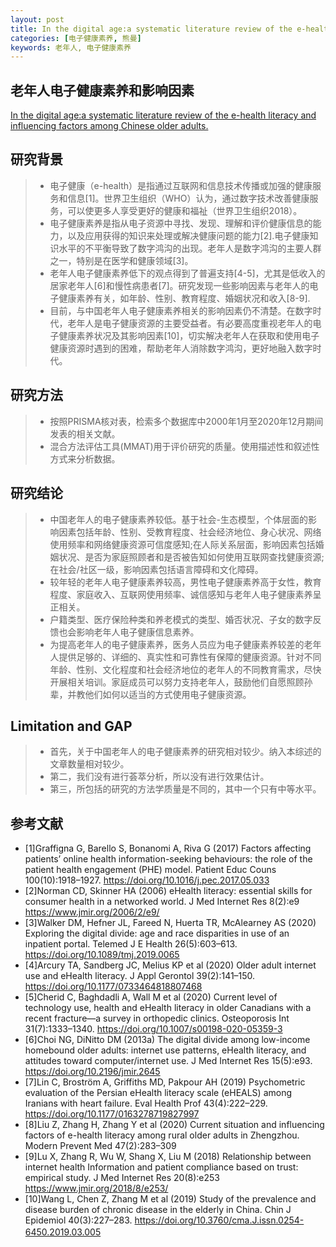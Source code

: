 ```yaml
---
layout: post
title: In the digital age:a systematic literature review of the e-health literacy and influencing factors among Chinese older adults.
categories: [电子健康素养, 熊曼]
keywords: 老年人, 电子健康素养
---
```



## 老年人电子健康素养和影响因素

[ In the digital age:a systematic literature review of the e-health literacy and influencing factors among Chinese older adults.](https://link.springer.com/article/10.1007%2Fs10389-021-01604-z)

## 研究背景

>* 电子健康（e-health）是指通过互联网和信息技术传播或加强的健康服务和信息[1]。世界卫生组织（WHO）认为，通过数字技术改善健康服务，可以使更多人享受更好的健康和福祉（世界卫生组织2018）。
>* 电子健康素养是指从电子资源中寻找、发现、理解和评价健康信息的能力，以及应用获得的知识来处理或解决健康问题的能力[2].电子健康知识水平的不平衡导致了数字鸿沟的出现。老年人是数字鸿沟的主要人群之一，特别是在医学和健康领域[3]。
>* 老年人电子健康素养低下的观点得到了普遍支持[4-5]，尤其是低收入的居家老年人[6]和慢性病患者[7]。研究发现一些影响因素与老年人的电子健康素养有关，如年龄、性别、教育程度、婚姻状况和收入[8-9].
>* 目前，与中国老年人电子健康素养相关的影响因素仍不清楚。在数字时代，老年人是电子健康资源的主要受益者。有必要高度重视老年人的电子健康素养状况及其影响因素[10]，切实解决老年人在获取和使用电子健康资源时遇到的困难，帮助老年人消除数字鸿沟，更好地融入数字时代。

## 研究方法
>* 按照PRISMA核对表，检索多个数据库中2000年1月至2020年12月期间发表的相关文献。
>* 混合方法评估工具(MMAT)用于评价研究的质量。使用描述性和叙述性方式来分析数据。

## 研究结论
>* 中国老年人的电子健康素养较低。基于社会-生态模型，个体层面的影响因素包括年龄、性别、受教育程度、社会经济地位、身心状况、网络使用频率和网络健康资源可信度感知;在人际关系层面，影响因素包括婚姻状况、是否为家庭照顾者和是否被告知如何使用互联网查找健康资源;在社会/社区一级，影响因素包括语言障碍和文化障碍。
>* 较年轻的老年人电子健康素养较高，男性电子健康素养高于女性，教育程度、家庭收入、互联网使用频率、诚信感知与老年人电子健康素养呈正相关。
>* 户籍类型、医疗保险种类和养老模式的类型、婚否状况、子女的数字反馈也会影响老年人电子健康信息素养。
>* 为提高老年人的电子健康素养，医务人员应为电子健康素养较差的老年人提供足够的、详细的、真实性和可靠性有保障的健康资源。针对不同年龄、性别、文化程度和社会经济地位的老年人的不同教育需求，尽快开展相关培训。家庭成员可以努力支持老年人，鼓励他们自愿照顾孙辈，并教他们如何以适当的方式使用电子健康资源。

## Limitation and GAP
>* 首先，关于中国老年人的电子健康素养的研究相对较少。纳入本综述的文章数量相对较少。
>* 第二，我们没有进行荟萃分析，所以没有进行效果估计。
>* 第三，所包括的研究的方法学质量是不同的，其中一个只有中等水平。

## 参考文献

* [1]Graffigna G, Barello S, Bonanomi A, Riva G (2017) Factors affecting patients’ online health information-seeking behaviours: the role of the patient health engagement (PHE) model. Patient Educ Couns 100(10):1918–1927. https://doi.org/10.1016/j.pec.2017.05.033
* [2]Norman CD, Skinner HA (2006) eHealth literacy: essential skills for consumer health in a networked world. J Med Internet Res 8(2):e9 https://www.jmir.org/2006/2/e9/
* [3]Walker DM, Hefner JL, Fareed N, Huerta TR, McAlearney AS (2020) Exploring the digital divide: age and race disparities in use of an inpatient portal. Telemed J E Health 26(5):603–613. https://doi.org/10.1089/tmj.2019.0065
* [4]Arcury TA, Sandberg JC, Melius KP et al (2020) Older adult internet use and eHealth literacy. J Appl Gerontol 39(2):141–150. https://doi.org/10.1177/0733464818807468
* [5]Cherid C, Baghdadli A, Wall M et al (2020) Current level of technology use, health and eHealth literacy in older Canadians with a recent fracture—a survey in orthopedic clinics. Osteoporosis Int 31(7):1333–1340. https://doi.org/10.1007/s00198-020-05359-3
* [6]Choi NG, DiNitto DM (2013a) The digital divide among low-income homebound older adults: internet use patterns, eHealth literacy, and attitudes toward computer/internet use. J Med Internet Res 15(5):e93. https://doi.org/10.2196/jmir.2645
* [7]Lin C, Broström A, Griffiths MD, Pakpour AH (2019) Psychometric evaluation of the Persian eHealth literacy scale (eHEALS) among Iranians with heart failure. Eval Health Prof 43(4):222–229. https://doi.org/10.1177/0163278719827997
* [8]Liu Z, Zhang H, Zhang Y et al (2020) Current situation and influencing factors of e-health literacy among rural older adults in Zhengzhou. Modern Prevent Med 47(2):283–309
* [9]Lu X, Zhang R, Wu W, Shang X, Liu M (2018) Relationship between internet health Information and patient compliance based on trust: empirical study. J Med Internet Res 20(8):e253 https://www.jmir.org/2018/8/e253/
* [10]Wang L, Chen Z, Zhang M et al (2019) Study of the prevalence and disease burden of chronic disease in the elderly in China. Chin J Epidemiol 40(3):227–283. https://doi.org/10.3760/cma.J.issn.0254-6450.2019.03.005
　　

